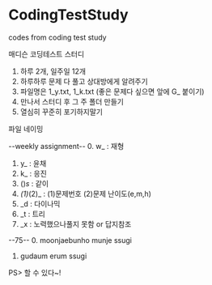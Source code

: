# CodingTestStudy
codes from coding test study
 
 매디슨 코딩테스트 스터디
 
 1. 하루 2개, 일주일 12개
 2. 하루하루 문제 다 풀고 상대방에게 알려주기
 3. 파일명은 1_y.txt, 1_k.txt (좋은 문제다 싶으면 앞에 G_ 붙이기)
 4. 만나서 스터디 후 그 주 폴더 만들기
 5. 열심히 꾸준히 포기하지말기

 
파일 네이밍

--weekly assignment--
0. w_ : 재형
1. y_ : 윤채
2. k_ : 응진
3. ()_s_ : 같이
4. _(1)_(2)_ : (1)문제번호 (2)문제 난이도(e,m,h)
5. _d : 다이나믹
6. _t : 트리
7. _x : 노력했으나풀지 못함 or 답지참조

--75--
0. moonjaebunho munje ssugi
1. gudaum erum ssugi

PS> 할 수 있다~!
